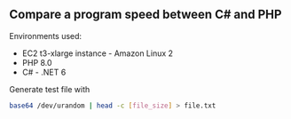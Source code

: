 ## Compare a program speed between C# and PHP

Environments used:
* EC2 t3-xlarge instance - Amazon Linux 2
* PHP 8.0
* C# - .NET 6

Generate test file with
```sh
base64 /dev/urandom | head -c [file_size] > file.txt
```
